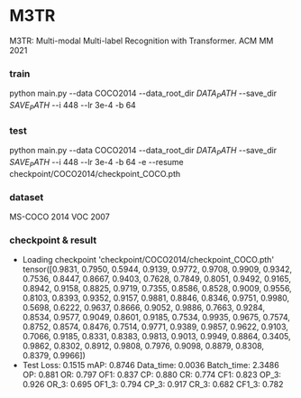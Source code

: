 # M3TR
M3TR: Multi-modal Multi-label Recognition with Transformer. ACM MM 2021

### train
python main.py  --data COCO2014 --data_root_dir $DATA_PATH$ --save_dir $SAVE_PATH$ --i 448  --lr 3e-4 -b 64

### test
python main.py  --data COCO2014 --data_root_dir $DATA_PATH$ --save_dir $SAVE_PATH$ --i 448  --lr 3e-4 -b 64 -e --resume checkpoint/COCO2014/checkpoint_COCO.pth

### dataset
MS-COCO 2014 
VOC 2007

### checkpoint & result
* Loading checkpoint 'checkpoint/COCO2014/checkpoint_COCO.pth'
tensor([0.9831, 0.7950, 0.5944, 0.9139, 0.9772, 0.9708, 0.9909, 0.9342, 0.7536,
        0.8447, 0.8667, 0.9403, 0.7628, 0.7849, 0.8051, 0.9492, 0.9165, 0.8942,
        0.9158, 0.8825, 0.9719, 0.7355, 0.8586, 0.8528, 0.9009, 0.9556, 0.8103,
        0.8393, 0.9352, 0.9157, 0.9881, 0.8846, 0.8346, 0.9751, 0.9980, 0.5698,
        0.6222, 0.9637, 0.8666, 0.9052, 0.9886, 0.7663, 0.9284, 0.8534, 0.9577,
        0.9049, 0.8601, 0.9185, 0.7534, 0.9935, 0.9675, 0.7574, 0.8752, 0.8574,
        0.8476, 0.7514, 0.9771, 0.9389, 0.9857, 0.9622, 0.9103, 0.7066, 0.9185,
        0.8331, 0.8383, 0.9813, 0.9013, 0.9949, 0.8864, 0.3405, 0.9862, 0.8302,
        0.8912, 0.9808, 0.7976, 0.9098, 0.8879, 0.8308, 0.8379, 0.9966])
* Test
Loss: 0.1515     mAP: 0.8746    Data_time: 0.0036        Batch_time: 2.3486
OP: 0.881        OR: 0.797       OF1: 0.837     CP: 0.880        CR: 0.774       CF1: 0.823
OP_3: 0.926      OR_3: 0.695     OF1_3: 0.794   CP_3: 0.917      CR_3: 0.682     CF1_3: 0.782
